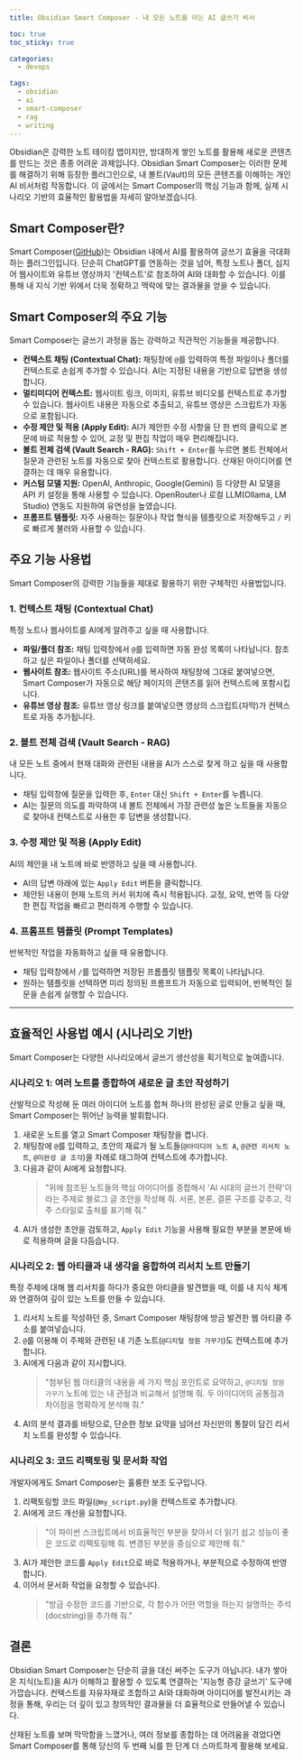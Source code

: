 ```yaml
---
title: Obsidian Smart Composer - 내 모든 노트를 아는 AI 글쓰기 비서

toc: true
toc_sticky: true

categories:
  - devops

tags:
  - obsidian
  - ai
  - smart-composer
  - rag
  - writing
---
```


Obsidian은 강력한 노트 테이킹 앱이지만, 방대하게 쌓인 노트를 활용해 새로운 콘텐츠를 만드는 것은 종종 어려운 과제입니다. Obsidian Smart Composer는 이러한 문제를 해결하기 위해 등장한 플러그인으로, 내 볼트(Vault)의 모든 콘텐츠를 이해하는 개인 AI 비서처럼 작동합니다. 이 글에서는 Smart Composer의 핵심 기능과 함께, 실제 시나리오 기반의 효율적인 활용법을 자세히 알아보겠습니다.

## Smart Composer란?

Smart Composer([GitHub](https://github.com/glowingjade/obsidian-smart-composer))는 Obsidian 내에서 AI를 활용하여 글쓰기 효율을 극대화하는 플러그인입니다. 단순히 ChatGPT를 연동하는 것을 넘어, 특정 노트나 폴더, 심지어 웹사이트와 유튜브 영상까지 '컨텍스트'로 참조하여 AI와 대화할 수 있습니다. 이를 통해 내 지식 기반 위에서 더욱 정확하고 맥락에 맞는 결과물을 얻을 수 있습니다.

## Smart Composer의 주요 기능

Smart Composer는 글쓰기 과정을 돕는 강력하고 직관적인 기능들을 제공합니다.

- **컨텍스트 채팅 (Contextual Chat):** 채팅창에 `@`를 입력하여 특정 파일이나 폴더를 컨텍스트로 손쉽게 추가할 수 있습니다. AI는 지정된 내용을 기반으로 답변을 생성합니다.
- **멀티미디어 컨텍스트:** 웹사이트 링크, 이미지, 유튜브 비디오를 컨텍스트로 추가할 수 있습니다. 웹사이트 내용은 자동으로 추출되고, 유튜브 영상은 스크립트가 자동으로 포함됩니다.
- **수정 제안 및 적용 (Apply Edit):** AI가 제안한 수정 사항을 단 한 번의 클릭으로 본문에 바로 적용할 수 있어, 교정 및 편집 작업이 매우 편리해집니다.
- **볼트 전체 검색 (Vault Search - RAG):** `Shift + Enter`를 누르면 볼트 전체에서 질문과 관련된 노트를 자동으로 찾아 컨텍스트로 활용합니다. 산재된 아이디어를 연결하는 데 매우 유용합니다.
- **커스텀 모델 지원:** OpenAI, Anthropic, Google(Gemini) 등 다양한 AI 모델을 API 키 설정을 통해 사용할 수 있습니다. OpenRouter나 로컬 LLM(Ollama, LM Studio) 연동도 지원하여 유연성을 높였습니다.
- **프롬프트 템플릿:** 자주 사용하는 질문이나 작업 형식을 템플릿으로 저장해두고 `/` 키로 빠르게 불러와 사용할 수 있습니다.

## 주요 기능 사용법

Smart Composer의 강력한 기능들을 제대로 활용하기 위한 구체적인 사용법입니다.

### 1. 컨텍스트 채팅 (Contextual Chat)
특정 노트나 웹사이트를 AI에게 알려주고 싶을 때 사용합니다.

- **파일/폴더 참조:** 채팅 입력창에서 `@`를 입력하면 자동 완성 목록이 나타납니다. 참조하고 싶은 파일이나 폴더를 선택하세요.
- **웹사이트 참조:** 웹사이트 주소(URL)를 복사하여 채팅창에 그대로 붙여넣으면, Smart Composer가 자동으로 해당 페이지의 콘텐츠를 읽어 컨텍스트에 포함시킵니다.
- **유튜브 영상 참조:** 유튜브 영상 링크를 붙여넣으면 영상의 스크립트(자막)가 컨텍스트로 자동 추가됩니다.

### 2. 볼트 전체 검색 (Vault Search - RAG)
내 모든 노트 중에서 현재 대화와 관련된 내용을 AI가 스스로 찾게 하고 싶을 때 사용합니다.

- 채팅 입력창에 질문을 입력한 후, `Enter` 대신 `Shift + Enter`를 누릅니다.
- AI는 질문의 의도를 파악하여 내 볼트 전체에서 가장 관련성 높은 노트들을 자동으로 찾아내 컨텍스트로 사용한 후 답변을 생성합니다.

### 3. 수정 제안 및 적용 (Apply Edit)
AI의 제안을 내 노트에 바로 반영하고 싶을 때 사용합니다.

- AI의 답변 아래에 있는 `Apply Edit` 버튼을 클릭합니다.
- 제안된 내용이 현재 노트의 커서 위치에 즉시 적용됩니다. 교정, 요약, 번역 등 다양한 편집 작업을 빠르고 편리하게 수행할 수 있습니다.

### 4. 프롬프트 템플릿 (Prompt Templates)
반복적인 작업을 자동화하고 싶을 때 유용합니다.

- 채팅 입력창에서 `/`를 입력하면 저장된 프롬플릿 템플릿 목록이 나타납니다.
- 원하는 템플릿을 선택하면 미리 정의된 프롬프트가 자동으로 입력되어, 반복적인 질문을 손쉽게 실행할 수 있습니다.

---

## 효율적인 사용법 예시 (시나리오 기반)

Smart Composer는 다양한 시나리오에서 글쓰기 생산성을 획기적으로 높여줍니다.

### 시나리오 1: 여러 노트를 종합하여 새로운 글 초안 작성하기

산발적으로 작성해 둔 여러 아이디어 노트를 합쳐 하나의 완성된 글로 만들고 싶을 때, Smart Composer는 뛰어난 능력을 발휘합니다.

1.  새로운 노트를 열고 Smart Composer 채팅창을 켭니다.
2.  채팅창에 `@`를 입력하고, 초안의 재료가 될 노트들(`@아이디어 노트 A`, `@관련 리서치 노트`, `@미완성 글 조각`)을 차례로 태그하여 컨텍스트에 추가합니다.
3.  다음과 같이 AI에게 요청합니다.
    > "위에 참조된 노트들의 핵심 아이디어를 종합해서 'AI 시대의 글쓰기 전략'이라는 주제로 블로그 글 초안을 작성해 줘. 서론, 본론, 결론 구조를 갖추고, 각주 스타일로 출처를 표기해 줘."
4.  AI가 생성한 초안을 검토하고, `Apply Edit` 기능을 사용해 필요한 부분을 본문에 바로 적용하며 글을 다듬습니다.

### 시나리오 2: 웹 아티클과 내 생각을 융합하여 리서치 노트 만들기

특정 주제에 대해 웹 리서치를 하다가 중요한 아티클을 발견했을 때, 이를 내 지식 체계와 연결하여 깊이 있는 노트를 만들 수 있습니다.

1.  리서치 노트를 작성하던 중, Smart Composer 채팅창에 방금 발견한 웹 아티클 주소를 붙여넣습니다.
2.  `@`를 이용해 이 주제와 관련된 내 기존 노트(`@디지털 정원 가꾸기`)도 컨텍스트에 추가합니다.
3.  AI에게 다음과 같이 지시합니다.
    > "첨부된 웹 아티클의 내용을 세 가지 핵심 포인트로 요약하고, `@디지털 정원 가꾸기` 노트에 있는 내 관점과 비교해서 설명해 줘. 두 아이디어의 공통점과 차이점을 명확하게 분석해 줘."
4.  AI의 분석 결과를 바탕으로, 단순한 정보 요약을 넘어선 자신만의 통찰이 담긴 리서치 노트를 완성할 수 있습니다.

### 시나리오 3: 코드 리팩토링 및 문서화 작업

개발자에게도 Smart Composer는 훌륭한 보조 도구입니다.

1.  리팩토링할 코드 파일(`@my_script.py`)을 컨텍스트로 추가합니다.
2.  AI에게 코드 개선을 요청합니다.
    > "이 파이썬 스크립트에서 비효율적인 부분을 찾아서 더 읽기 쉽고 성능이 좋은 코드로 리팩토링해 줘. 변경된 부분을 중심으로 제안해 줘."
3.  AI가 제안한 코드를 `Apply Edit`으로 바로 적용하거나, 부분적으로 수정하여 반영합니다.
4.  이어서 문서화 작업을 요청할 수 있습니다.
    > "방금 수정한 코드를 기반으로, 각 함수가 어떤 역할을 하는지 설명하는 주석(docstring)을 추가해 줘."

## 결론

Obsidian Smart Composer는 단순히 글을 대신 써주는 도구가 아닙니다. 내가 쌓아온 지식(노트)을 AI가 이해하고 활용할 수 있도록 연결하는 '지능형 증강 글쓰기' 도구에 가깝습니다. 컨텍스트를 자유자재로 조합하고 AI와 대화하며 아이디어를 발전시키는 과정을 통해, 우리는 더 깊이 있고 창의적인 결과물을 더 효율적으로 만들어낼 수 있습니다.

산재된 노트를 보며 막막함을 느꼈거나, 여러 정보를 종합하는 데 어려움을 겪었다면 Smart Composer를 통해 당신의 두 번째 뇌를 한 단계 더 스마트하게 활용해 보세요.
